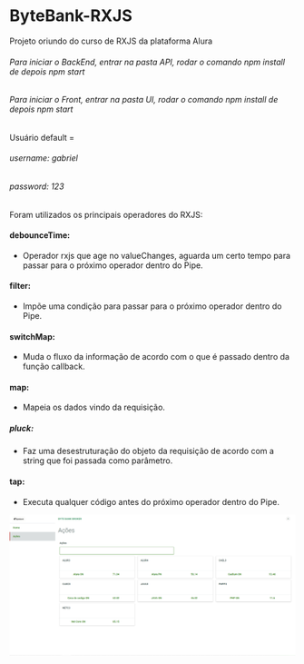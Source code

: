# ByteBank-RXJS

Projeto oriundo do curso de RXJS da plataforma Alura

###### Para iniciar o BackEnd, entrar na pasta API, rodar o comando npm install de depois npm start

###### Para iniciar o Front, entrar na pasta UI, rodar o comando npm install de depois npm start

Usuário default =
###### username: gabriel
###### password: 123

Foram utilizados os principais operadores do RXJS:

#### debounceTime: 
- Operador rxjs que age no valueChanges, aguarda um certo tempo para passar para o próximo operador dentro do Pipe.
#### filter:  
- Impõe uma condição para passar para o próximo operador dentro do Pipe.
#### switchMap: 
- Muda o fluxo da informação de acordo com o que é passado dentro da função callback.
#### map:
- Mapeia os dados vindo da requisição.
##### pluck:
- Faz uma desestruturação do objeto da requisição de acordo com a string que foi passada como parâmetro.
#### tap:
- Executa qualquer código antes do próximo operador dentro do Pipe.

![Página home Byte Bank](https://raw.githubusercontent.com/Gabriel-Rodrigues-Front/ByteBank-RXJS/master/ScreenShots/print1.png)
